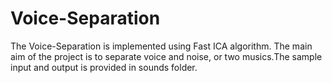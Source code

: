 # Voice-Separation

The Voice-Separation is  implemented using  Fast ICA  algorithm. The main aim of the project is to separate voice and noise, or two musics.The sample input and output is provided in sounds folder.
